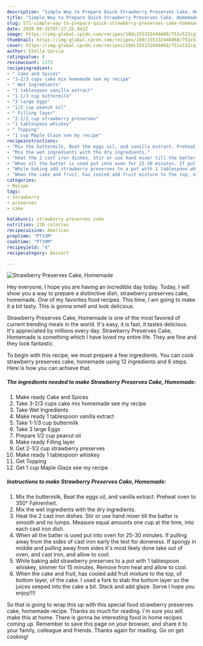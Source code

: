 ```yaml
---
description: "Simple Way to Prepare Quick Strawberry Preserves Cake, Homemade"
title: "Simple Way to Prepare Quick Strawberry Preserves Cake, Homemade"
slug: 571-simple-way-to-prepare-quick-strawberry-preserves-cake-homemade
date: 2020-08-26T07:27:25.842Z
image: https://img-global.cpcdn.com/recipes/10dc155332440d68/751x532cq70/strawberry-preserves-cake-homemade-recipe-main-photo.jpg
thumbnail: https://img-global.cpcdn.com/recipes/10dc155332440d68/751x532cq70/strawberry-preserves-cake-homemade-recipe-main-photo.jpg
cover: https://img-global.cpcdn.com/recipes/10dc155332440d68/751x532cq70/strawberry-preserves-cake-homemade-recipe-main-photo.jpg
author: Stella Garcia
ratingvalue: 4
reviewcount: 1373
recipeingredient:
- " Cake and Spices"
- "3-2/3 cups cake mix homemade see my recipe"
- " Wet Ingredients"
- "1 tablespoon vanilla extract"
- "1-1/3 cup buttermilk"
- "3 large Eggs"
- "1/2 cup peanut oil"
- " Filling layer"
- "2-1/2 cup strawberry preserves"
- "1 tablespoon whiskey"
- " Topping"
- "1 cup Maple Glaze see my recipe"
recipeinstructions:
- "Mix the buttermilk, Beat the eggs oil, and vanilla extract. Preheat oven to 350° Fahrenheit."
- "Mix the wet ingredients with the dry ingredients."
- "Heat the 2 cast iron dishes. Stir or use hand mixer till the batter is smooth and no lumps. Measure equal amounts one cup at the time, into each cast iron dish."
- "When all the batter is used put into oven for 25-30 minutes. If pulling away from the sides of cast iron early the test for doneness. If spongy in middle and pulling away from sides it&#39;s most likely done take out of oven, and cast iron, and allow to cool."
- "While baking add strawberry preserves to a pot with 1 tablespoon whiskey, simmer for 15 minutes. Remove from heat and allow to cool."
- "When the cake and fruit, has cooled add fruit mixture to the top, of bottom layer, of the cake. I used a fork to stab the bottom layer so the juices seeped into the cake a bit. Stack and add glaze. Serve I hope you enjoy!!!!"
categories:
- Recipe
tags:
- strawberry
- preserves
- cake

katakunci: strawberry preserves cake 
nutrition: 220 calories
recipecuisine: American
preptime: "PT33M"
cooktime: "PT39M"
recipeyield: "4"
recipecategory: Dessert

---
```



![Strawberry Preserves Cake, Homemade](https://img-global.cpcdn.com/recipes/10dc155332440d68/751x532cq70/strawberry-preserves-cake-homemade-recipe-main-photo.jpg)

Hey everyone, I hope you are having an incredible day today. Today, I will show you a way to prepare a distinctive dish, strawberry preserves cake, homemade. One of my favorites food recipes. This time, I am going to make it a bit tasty. This is gonna smell and look delicious.

Strawberry Preserves Cake, Homemade is one of the most favored of current trending meals in the world. It's easy, it is fast, it tastes delicious. It's appreciated by millions every day. Strawberry Preserves Cake, Homemade is something which I have loved my entire life. They are fine and they look fantastic.




To begin with this recipe, we must prepare a few ingredients. You can cook strawberry preserves cake, homemade using 12 ingredients and 6 steps. Here is how you can achieve that.

<!--inarticleads1-->

##### The ingredients needed to make Strawberry Preserves Cake, Homemade:

1. Make ready  Cake and Spices
1. Take 3-2/3 cups cake mix homemade see my recipe
1. Take  Wet Ingredients
1. Make ready 1 tablespoon vanilla extract
1. Take 1-1/3 cup buttermilk
1. Take 3 large Eggs
1. Prepare 1/2 cup peanut oil
1. Make ready  Filling layer
1. Get 2-1/2 cup strawberry preserves
1. Make ready 1 tablespoon whiskey
1. Get  Topping
1. Get 1 cup Maple Glaze see my recipe




<!--inarticleads2-->

##### Instructions to make Strawberry Preserves Cake, Homemade:

1. Mix the buttermilk, Beat the eggs oil, and vanilla extract. Preheat oven to 350° Fahrenheit.
1. Mix the wet ingredients with the dry ingredients.
1. Heat the 2 cast iron dishes. Stir or use hand mixer till the batter is smooth and no lumps. Measure equal amounts one cup at the time, into each cast iron dish.
1. When all the batter is used put into oven for 25-30 minutes. If pulling away from the sides of cast iron early the test for doneness. If spongy in middle and pulling away from sides it&#39;s most likely done take out of oven, and cast iron, and allow to cool.
1. While baking add strawberry preserves to a pot with 1 tablespoon whiskey, simmer for 15 minutes. Remove from heat and allow to cool.
1. When the cake and fruit, has cooled add fruit mixture to the top, of bottom layer, of the cake. I used a fork to stab the bottom layer so the juices seeped into the cake a bit. Stack and add glaze. Serve I hope you enjoy!!!!




So that is going to wrap this up with this special food strawberry preserves cake, homemade recipe. Thanks so much for reading. I'm sure you will make this at home. There is gonna be interesting food in home recipes coming up. Remember to save this page on your browser, and share it to your family, colleague and friends. Thanks again for reading. Go on get cooking!
